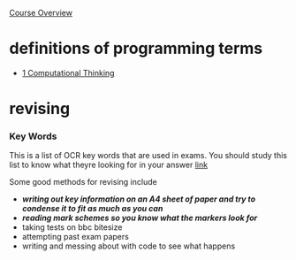 [Course Overview](https://isaaccomputerscience.org/topics/gcse?examBoard=all&stage=all#edexcel)


# definitions of programming terms
- [1 Computational Thinking](https://github.com/zycobyte/definitions/blob/master/computational_thinking.md)


# revising
### Key Words
This is a list of OCR key words that are used in exams. You should study this list to know what theyre looking for in your answer
[link](https://www.ocr.org.uk/Images/558027-specification-gcse-computer-science-j277.pdf#GCSE_Comp_Sci_J277_Spec_v2.2.indd%3A.85406%3A1351)

Some good methods for revising include
- ***writing out key information on an A4 sheet of paper and try to condense it to fit as much as you can***
- ***reading mark schemes so you know what the markers look for***
- taking tests on bbc bitesize
- attempting past exam papers
- writing and messing about with code to see what happens
